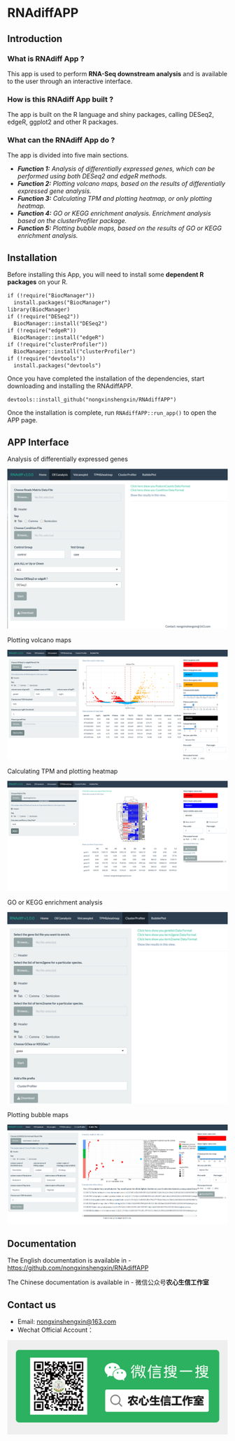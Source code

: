 # RNAdiffAPP
## Introduction
### What is RNAdiff App ?
This app is used to perform **RNA-Seq downstream analysis** and is available to the user through an interactive interface.
### How is this RNAdiff App built ?
The app is built on the R language and shiny packages, calling DESeq2, edgeR, ggplot2 and other R packages.
### What can the RNAdiff App do ?
The app is divided into five main sections.<br/>
- *__Function 1:__ Analysis of differentially expressed genes, which can be performed using both DESeq2 and edgeR methods.*<br/>
- *__Function 2:__ Plotting volcano maps, based on the results of differentially expressed gene analysis.*<br/>
- *__Function 3:__ Calculating TPM and plotting heatmap, or only plotting heatmap.*<br/>
- *__Function 4:__ GO or KEGG enrichment analysis. Enrichment analysis based on the clusterProfiler package.*<br/>
- *__Function 5:__ Plotting bubble maps, based on the results of GO or KEGG enrichment analysis.*<br/>
## Installation
Before installing this App, you will need to install some **dependent R packages** on your R.

```{r}
if (!require("BiocManager"))
  install.packages("BiocManager")
library(BiocManager)
if (!require("DESeq2"))
  BiocManager::install("DESeq2")
if (!require("edgeR"))
  BiocManager::install("edgeR")
if (!require("clusterProfiler"))
  BiocManager::install("clusterProfiler")
if (!require("devtools"))
  install.packages("devtools")
```
Once you have completed the installation of the dependencies, start downloading and installing the RNAdiffAPP.
```{r}
devtools::install_github("nongxinshengxin/RNAdiffAPP")
```
Once the installation is complete, run `RNAdiffAPP::run_app()` to open the APP page.
## APP Interface
Analysis of differentially expressed genes

![Alt1](/image/img1.png)

Plotting volcano maps

![Alt2](/image/img2.png)

Calculating TPM and plotting heatmap

![Alt1](/image/img3.png)

GO or KEGG enrichment analysis

![Alt1](/image/img4.png)

Plotting bubble maps

![Alt1](/image/img5.png)
## Documentation
The English documentation is available in - <https://github.com/nongxinshengxin/RNAdiffAPP>

The Chinese documentation is available in - 微信公众号**农心生信工作室**

## Contact us
- Email: nongxinshengxin@163.com
- Wechat Official Account：

![Alt1](/image/wx.png)
